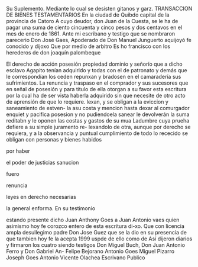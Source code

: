 Su Suplemento. Mediante lo cual se desisten gitanos y garz.
TRANSACCION DE BIENES TESTAMENTARIOS
En la ciudad de Quibdo capital de la provincia de Catoro
A cuyo deudor, don Juan de la Cuesta, se le ha de pagar
una suma de ciento cincuenta y cinco pesos y dos centavos
en el mes de enero de 1861.
Ante mi escribano y testigo que se nombraron parecerio Don José Gaes, Apoderado de Don Manuel Junguerto aquijoyó fe conocido y dijoxo Que por medio de arbitro Es ho
francisco con los herederos de don joaquín palombeque

El derecho de acción posesión propiedad dominio y señorío que a dicho esclavo Agapito tenían adquirido y todas con el de patronato y demás que le correspondían los ceden repunxan y bradosen en el camaradería sus sufrimientos.
La renuncia y traspaso en el comprador y sus sucesores que en señal de posesión y para título de ella otorgan a su favor esta escritura por la cual ha de ser vista haberla adquirido sin que necesite de otro acto de aprensión de que lo requiere.
lexan, y se obligan a la eviccion y saneamiento de estven- la asu costa y mencion hasta dexar al comurgador enquiet y pacifica posesion y no pudiendoela sanear le devolverán la suma reditabn y le oponen las costas y gastos de su mua
Ladumbre cuya prueha defiere a su simple juramento re- lexandolo de otra, aunque por derecho se requiera, y a la observancia y puntual cumplimiento de todo lo rececido se
obligan
con
personas
y
bienes
habidos

por
haber

el
poder
de
justicias
sanucion

fuero

renuncia

leyes
en
derecho
necesarias

la
general
enforma.
En
su
testimonio

estando
presente
dicho
Juan
Anthony
Goes
a
Juan Antonio vaes quien asimismo hoy fe corozco entero de esta escritura di-xo. Que con licencia ampla desullegimo padre Don Jose Guez que se la dio en su presencia de que tambien hoy fe la acepta 1999 uspde de ello como de
Así dijeron diarios y firmaron los cuatro siendo testigos Don Miguel Buch, Don Juan Antonio Ferro y Don Gabriel An-
Felipe Bejorano
Antonio Goes
Miguel Pizarro
Joseph Goes
Antonio Vicente Olachea
Escrivano Publico